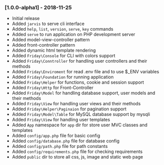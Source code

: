 ### [1.0.0-alpha1] - 2018-11-25

  * Initial release
  * Added `jarvis` to serve cli interface
  * Added `help`, `list`, `version`, `serve`, `key` commands
  * Added `serve` to run application on PHP development server
  * Added model-view-controller pattern
  * Added front-controller pattern
  * Added dynamic html template rendering
  * Added `Friday\Console` for CLI with colors support
  * Added `Friday\Conntroller` for handling user controllers and their methods
  * Added `Friday\Enviroment` for read .env file and to use $_ENV variables
  * Added `Friday\Foundation` for running application
  * Added `Friday\Helper` for functions, cookie and session support
  * Added `Friday\Http` for Front-Controller
  * Added `Friday\Model` for handling database support, user models and their methods
  * Added `Friday\View` for handling user views and their methods
  * Added `Friday\Helper\Paginaion` for pagination support
  * Added `Friday\Model\Table` for MySQL database support by mysqli
  * Added `Friday\View` for handling user templates
  * Added `App` namespace for `app` dir for store user MVC classes and templates
  * Added `config/app.php` file for basic config
  * Added `config/database.php` file for database config
  * Added `config/path.php` file for path constants
  * Added `config/requirements.php` file for checking requirements
  * Added `public` dir to store all css, js, image and static web page
